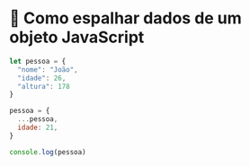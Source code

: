 # 📃️ Como espalhar dados de um objeto JavaScript


~~~javascript
let pessoa = {
  "nome": "João",
  "idade": 26,
  "altura": 178
}

pessoa = {
  ...pessoa,
  idade: 21,
}

console.log(pessoa)
~~~